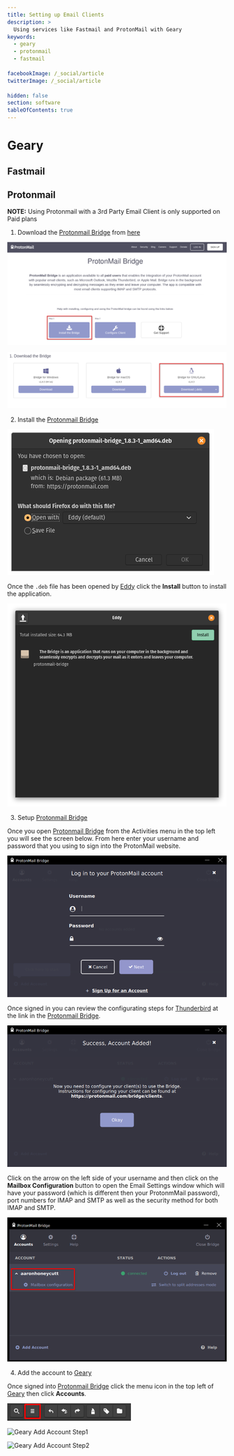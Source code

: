 ```yaml
---
title: Setting up Email Clients
description: >
  Using services like Fastmail and ProtonMail with Geary
keywords:
  - geary
  - protonmail
  - fastmail

facebookImage: /_social/article
twitterImage: /_social/article

hidden: false
section: software
tableOfContents: true
---
```


# Geary

## Fastmail

## Protonmail

**NOTE:** Using Protonmail with a 3rd Party Email Client is only supported on Paid plans

1. Download the <u>Protonmail Bridge</u> from [here](https://protonmail.com/bridge/)

![Protonmail Bridge Step1](/images/using-email/protonmail-bridge-step1.png)

![Download Protonmail Bridge](/images/using-email/protonmail-bridge-deb.png)

2. Install the <u>Protonmail Bridge</u>

![Download Protonmail Bridge2 Step2](/images/using-email/protonmail-bridge-download.png)

Once the `.deb` file has been opened by <u>Eddy</u> click the **Install** button to install the application. 

![Install Protonmail Bridge](/images/using-email/protonmail-bridge-install.png)

3. Setup <u>Protonmail Bridge</u>

Once you open <u>Protonmail Bridge</u> from the Activities menu in the top left you will see the screen below. From here enter your username and password that you using to sign into the ProtonMail website.

![Setup Protonmail Bridge Step1](/images/using-email/protonmail-bridge-setup1.png)

Once signed in you can review the configurating steps for <u>Thunderbird</u> at the link in the <u>Protonmail Bridge</u>.

![Setup Protonmail Bridge Step2](/images/using-email/protonmail-bridge-setup2.png)

Click on the arrow on the left side of your username and then click on the **Mailbox Configuration** button to open the Email Settings window which will have your password (which is different then your ProtonmMail password), port numbers for IMAP and SMTP as well as the security method for both IMAP and SMTP. 

![Setup Protonmail Bridge Step3](/images/using-email/protonmail-bridge-setup3.png)

4. Add the account to <u>Geary</u>

Once signed into <u>Protonmail Bridge</u> click the menu icon in the top left of <u>Geary</u> then click **Accounts**.

![Geary Menu Button](/images/using-email/geary-menu-button.png)

![Geary Add Account Step1](/images/using-email/geary-add-account1.png)

![Geary Add Account Step2](/images/using-email/geary-add-account2.png)